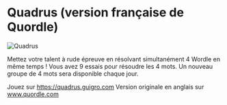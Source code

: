 # Quadrus (version française de Quordle)

![Quadrus](https://quadrus.guigro.com/quadrus-banner-1200.png)

Mettez votre talent à rude épreuve en résolvant simultanément 4 Wordle en même temps ! Vous avez 9 essais pour résoudre les 4 mots. Un nouveau groupe de 4 mots sera disponible chaque jour.

Jouez sur https://quadrus.guigro.com
Version originale en anglais sur www.quordle.com
